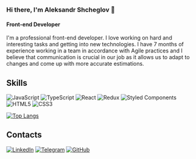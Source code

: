 ### Hi there, I'm Aleksandr Shcheglov 👋
#### Front-end Developer 

I'm a professional front-end developer. I love working on hard and interesting tasks and getting into new technologies. I have 7 months of experience working in a team in accordance with Agile practices and I believe that communication is crucial in our job as it allows us to adapt to changes and come up with more accurate estimations. 

## Skills

![JavaScript](https://img.shields.io/badge/javascript-%23323330.svg?style=for-the-badge&logo=javascript&logoColor=%23F7DF1E)
![TypeScript](https://img.shields.io/badge/typescript-%23007ACC.svg?style=for-the-badge&logo=typescript&logoColor=white)
![React](https://img.shields.io/badge/react-%2320232a.svg?style=for-the-badge&logo=react&logoColor=%2361DAFB)
![Redux](https://img.shields.io/badge/redux-%23593d88.svg?style=for-the-badge&logo=redux&logoColor=white)
![Styled Components](https://img.shields.io/badge/styled--components-DB7093?style=for-the-badge&logo=styled-components&logoColor=white)
![HTML5](https://img.shields.io/badge/html5-%23E34F26.svg?style=for-the-badge&logo=html5&logoColor=white)
![CSS3](https://img.shields.io/badge/css3-%231572B6.svg?style=for-the-badge&logo=css3&logoColor=white)

[![Top Langs](https://github-readme-stats.vercel.app/api/top-langs/?username=svinohryak&layout=compact)](https://github.com/anuraghazra/github-readme-stats)

<!-- <img align="right" src="https://github-readme-stats.vercel.app/api/top-langs/?username=svinohryak"/> -->

## Contacts

[![LinkedIn](https://img.shields.io/badge/linkedin-%230077B5.svg?style=for-the-badge&logo=linkedin&logoColor=white)](https://www.linkedin.com/in/aleksandr-shcheglov-webdev/)
[![Telegram](https://img.shields.io/badge/Telegram-2CA5E0?style=for-the-badge&logo=telegram&logoColor=white)](https://t.me/shcheglov_aleksandr)
[![GitHub](https://img.shields.io/badge/github-%23121011.svg?style=for-the-badge&logo=github&logoColor=white)](https://github.com/svinohryak)



